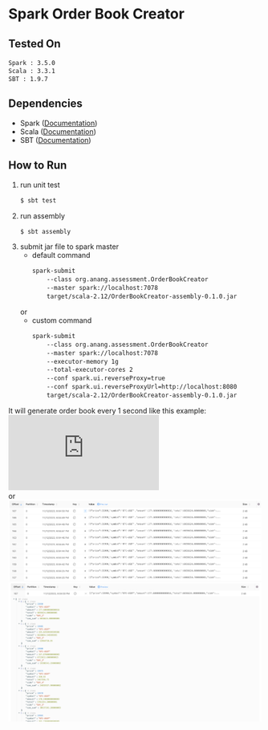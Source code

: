 # Spark Order Book Creator

## Tested On
```
Spark : 3.5.0
Scala : 3.3.1
SBT : 1.9.7
```


## Dependencies
- Spark ([Documentation](https://spark.apache.org/docs/latest/))
- Scala ([Documentation](https://docs.scala-lang.org/))
- SBT ([Documentation](https://www.scala-sbt.org/1.x/docs/))


## How to Run
1. run unit test
    ``` bash
    $ sbt test
    ```
2. run assembly
    ``` bash
    $ sbt assembly
    ```
3. submit jar file to spark master <br>
    - default command
        ``` bash
        spark-submit
            --class org.anang.assessment.OrderBookCreator
            --master spark://localhost:7078
            target/scala-2.12/OrderBookCreator-assembly-0.1.0.jar
        ```
    or
    - custom command
        ``` bash
        spark-submit
            --class org.anang.assessment.OrderBookCreator
            --master spark://localhost:7078
            --executor-memory 1g
            --total-executor-cores 2
            --conf spark.ui.reverseProxy=true
            --conf spark.ui.reverseProxyUrl=http://localhost:8080
            target/scala-2.12/OrderBookCreator-assembly-0.1.0.jar
        ```

It will generate order book every 1 second like this example: <br>
![JSON FILE](https://github.com/annangsyarif/spark_order_book_creator/blob/main/output-example/example.json) <br>
or
![](https://github.com/annangsyarif/spark_order_book_creator/blob/main/output-example/picture_1.png)
![](https://github.com/annangsyarif/spark_order_book_creator/blob/main/output-example/picture_2.png)
